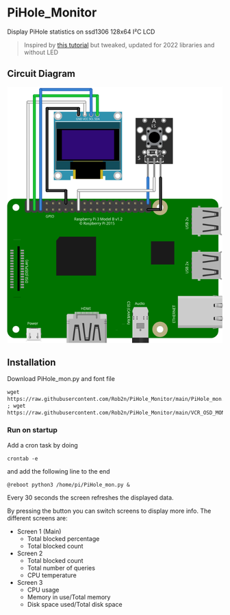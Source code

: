 # PiHole_Monitor
Display PiHole statistics on ssd1306 128x64 I²C LCD
> Inspired by [this tutorial](https://www.raspberrypi-spy.co.uk/2019/10/pi-hole-oled-status-screen/) but tweaked, updated for 2022 libraries and without LED

## Circuit Diagram
![Circuit Diagram](https://github.com/Rob2n/PiHole_Monitor/blob/main/PiHole_Monitor_sketch.svg)

## Installation

Download PiHole_mon.py and font file
```
wget https://raw.githubusercontent.com/Rob2n/PiHole_Monitor/main/PiHole_mon.py ; wget https://raw.githubusercontent.com/Rob2n/PiHole_Monitor/main/VCR_OSD_MONO_1.001.ttf
```
### Run on startup

Add a cron task by doing
```
crontab -e
```
and add the following line to the end
```
@reboot python3 /home/pi/PiHole_mon.py &
```
Every 30 seconds the screen refreshes the displayed data.

By pressing the button you can switch screens to display more info.
The different screens are:

* Screen 1 (Main)
  * Total blocked percentage
  * Total blocked count
* Screen 2
  * Total blocked count
  * Total number of queries
  * CPU temperature
* Screen 3
  * CPU usage
  * Memory in use/Total memory
  * Disk space used/Total disk space

